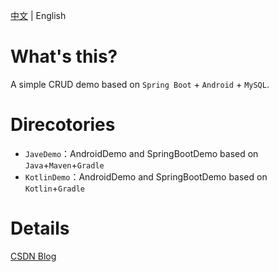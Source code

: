 [中文](https://github.com/2293736867/spring-boot-Android-Mysql/blob/main/README.md) | English

# What's this?
A simple CRUD demo based on `Spring Boot` + `Android` + `MySQL`.

# Direcotories

- `JaveDemo`：AndroidDemo and SpringBootDemo based on `Java`+`Maven`+`Gradle`
- `KotlinDemo`：AndroidDemo and SpringBootDemo based on `Kotlin`+`Gradle`

# Details
[CSDN Blog](https://blog.csdn.net/qq_27525611/article/details/112996966)
